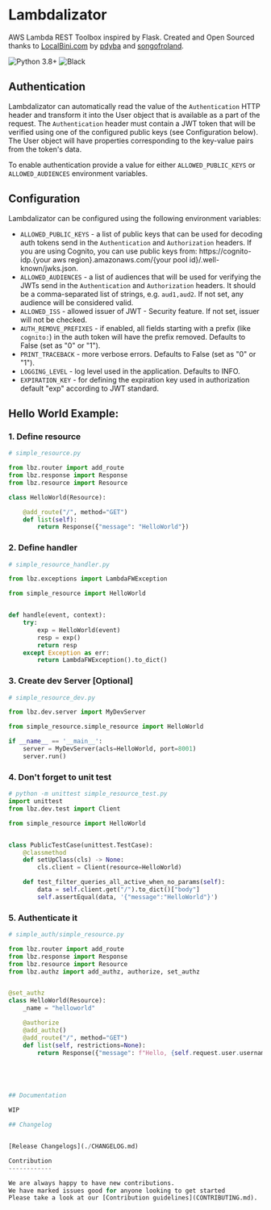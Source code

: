 # Lambdalizator

AWS Lambda REST Toolbox inspired by Flask.
Created and Open Sourced thanks to [LocalBini.com](http://Localbini.com) by [pdyba](https://github.com/pdyba) and [songofroland](https://github.com/songofroland).


![Python 3.8+](https://img.shields.io/badge/python-v3.8-blue) ![Black](https://img.shields.io/badge/code%20style-black-000000.svg)

## Authentication

Lambdalizator can automatically read the value of the `Authentication` HTTP header and transform it
into the User object that is available as a part of the request. The `Authentication` header must
contain a JWT token that will be verified using one of the configured public keys (see Configuration
below). The User object will have properties corresponding to the key-value pairs from the token's
data.

To enable authentication provide a value for either `ALLOWED_PUBLIC_KEYS` or `ALLOWED_AUDIENCES`
environment variables.


## Configuration

Lambdalizator can be configured using the following environment variables: 
- `ALLOWED_PUBLIC_KEYS` - a list of public keys that can be used for decoding auth tokens send in the
  `Authentication` and `Authorization` headers. If you are using Cognito, you can use public keys from:
  https://cognito-idp.{your aws region}.amazonaws.com/{your pool id}/.well-known/jwks.json.
- `ALLOWED_AUDIENCES` - a list of audiences that will be used for verifying the JWTs send in the
  `Authentication` and `Authorization` headers. It should be a comma-separated list of strings,
  e.g. `aud1,aud2`. If not set, any audience will be considered valid.
- `ALLOWED_ISS` - allowed issuer of JWT - Security feature. If not set, issuer will not be checked.
- `AUTH_REMOVE_PREFIXES` - if enabled, all fields starting with a prefix (like `cognito:`) in the
  auth token will have the prefix removed. Defaults to False (set as "0" or "1").
- `PRINT_TRACEBACK` - more verbose errors. Defaults to False (set as "0" or "1").
- `LOGGING_LEVEL` - log level used in the application. Defaults to INFO.
- `EXPIRATION_KEY` - for defining the expiration key used in authorization default "exp" according to JWT standard.


## Hello World Example:
### 1. Define resource
```python 
# simple_resource.py

from lbz.router import add_route
from lbz.response import Response
from lbz.resource import Resource

class HelloWorld(Resource):

    @add_route("/", method="GET")
    def list(self):
        return Response({"message": "HelloWorld"})
```
### 2. Define handler
```python
# simple_resource_handler.py

from lbz.exceptions import LambdaFWException

from simple_resource import HelloWorld


def handle(event, context):
    try:
        exp = HelloWorld(event)
        resp = exp()
        return resp
    except Exception as err:
        return LambdaFWException().to_dict()

```
### 3. Create dev Server [Optional]
```python
# simple_resource_dev.py

from lbz.dev.server import MyDevServer

from simple_resource.simple_resource import HelloWorld

if __name__ == '__main__':
    server = MyDevServer(acls=HelloWorld, port=8001)
    server.run()

```

### 4. Don't forget to unit test

```python
# python -m unittest simple_resource_test.py
import unittest
from lbz.dev.test import Client

from simple_resource import HelloWorld


class PublicTestCase(unittest.TestCase):
    @classmethod
    def setUpClass(cls) -> None:
        cls.client = Client(resource=HelloWorld)

    def test_filter_queries_all_active_when_no_params(self):
        data = self.client.get("/").to_dict()["body"]
        self.assertEqual(data, '{"message":"HelloWorld"}')
```

### 5. Authenticate it
```python 
# simple_auth/simple_resource.py

from lbz.router import add_route
from lbz.response import Response
from lbz.resource import Resource
from lbz.authz import add_authz, authorize, set_authz


@set_authz
class HelloWorld(Resource):
    _name = "helloworld"

    @authorize
    @add_authz()
    @add_route("/", method="GET")
    def list(self, restrictions=None):
        return Response({"message": f"Hello, {self.request.user.username} !"})





## Documentation

WIP

## Changelog


[Release Changelogs](./CHANGELOG.md)

Contribution
------------

We are always happy to have new contributions. 
We have marked issues good for anyone looking to get started
Please take a look at our [Contribution guidelines](CONTRIBUTING.md).